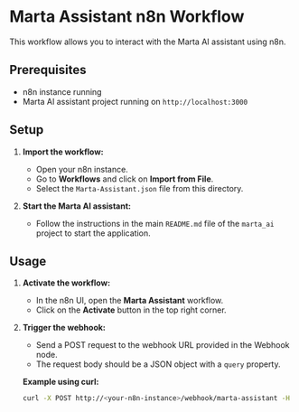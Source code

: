 
# Marta Assistant n8n Workflow

This workflow allows you to interact with the Marta AI assistant using n8n.

## Prerequisites

*   n8n instance running
*   Marta AI assistant project running on `http://localhost:3000`

## Setup

1.  **Import the workflow:**
    *   Open your n8n instance.
    *   Go to **Workflows** and click on **Import from File**.
    *   Select the `Marta-Assistant.json` file from this directory.

2.  **Start the Marta AI assistant:**
    *   Follow the instructions in the main `README.md` file of the `marta_ai` project to start the application.

## Usage

1.  **Activate the workflow:**
    *   In the n8n UI, open the **Marta Assistant** workflow.
    *   Click on the **Activate** button in the top right corner.

2.  **Trigger the webhook:**
    *   Send a POST request to the webhook URL provided in the Webhook node.
    *   The request body should be a JSON object with a `query` property.

    **Example using curl:**

    ```bash
    curl -X POST http://<your-n8n-instance>/webhook/marta-assistant -H "Content-Type: application/json" -d '{"query": "hola marta, tienes correos nuevos?"}'
    ```
